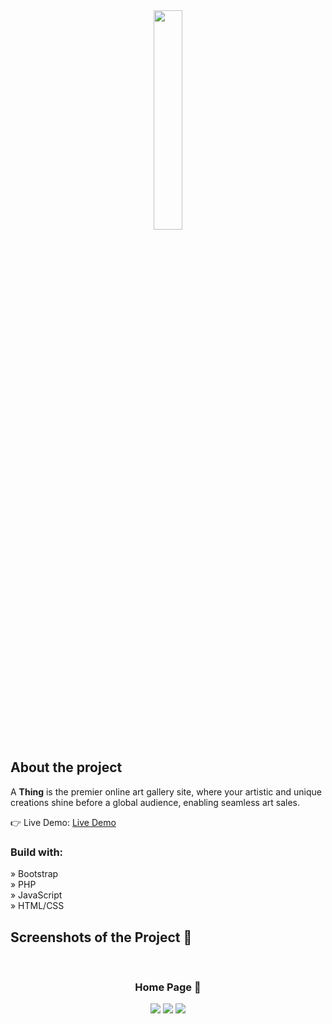 
<div align='center'><img style="width:30%" src='https://github.com/alisprofile/Depth/assets/97518196/e98493fa-dddd-4258-8c36-3b195a248fc0'/></div>

<h2>About the project</h2>

  <p>A <b>Thing</b> is  the premier online art gallery site, where your artistic and unique creations shine before a global audience, enabling seamless art sales.</p>

👉 Live Demo: <a href='https://alisprofile.github.io/Depth/'>Live Demo</a>

<h3>Build with:</h3>

» Bootstrap<br>
» PHP</br>
» JavaScript</br>
» HTML/CSS


<h2>Screenshots of the Project 📸</h2>
<br>
<h3 align='center'>Home Page 🏡</h3>

<div align='center'>
<img src='https://github.com/alisprofile/Depth/assets/97518196/8fb9672f-66a8-4811-9610-3c822ed97bbd'/>
<img src='https://github.com/alisprofile/Depth/assets/97518196/b54d4370-31ea-4b18-ac6e-a02a0843f00f'/>
<img src='https://github.com/alisprofile/Depth/assets/97518196/cf63c0a2-e3ef-4c6d-9bef-90aeff552120'/>

</div>
